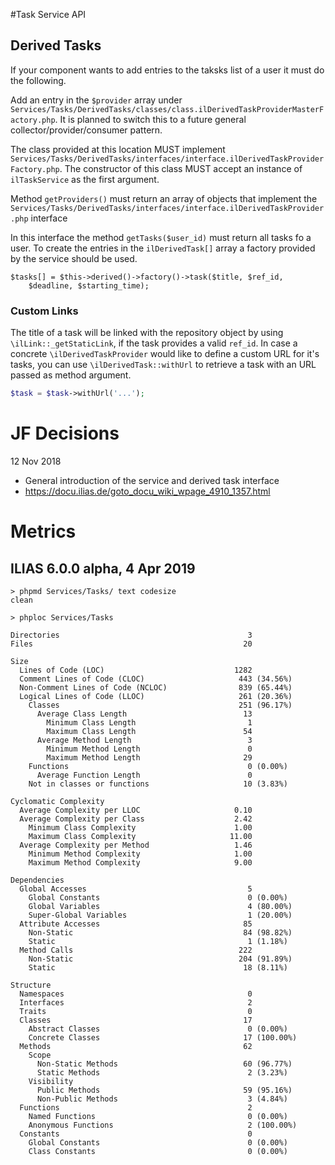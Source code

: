#Task Service API

## Derived Tasks

If your component wants to add entries to the taksks list of a user it must do the following.

Add an entry in the `$provider` array under `Services/Tasks/DerivedTasks/classes/class.ilDerivedTaskProviderMasterFactory.php`. It is planned to switch this to a future general collector/provider/consumer pattern.

The class provided at this location MUST implement `Services/Tasks/DerivedTasks/interfaces/interface.ilDerivedTaskProviderFactory.php`. The constructor of this class MUST accept an instance of `ilTaskService` as the first argument.


Method `getProviders()` must return an array of objects that implement the `Services/Tasks/DerivedTasks/interfaces/interface.ilDerivedTaskProvider.php` interface

In this interface the method `getTasks($user_id)` must return all tasks fo a user. To create the entries in the `ilDerivedTask[]` array a factory provided by the service should be used.

```
$tasks[] = $this->derived()->factory()->task($title, $ref_id,
	$deadline, $starting_time);
```

### Custom Links

The title of a task will be linked with the repository object
by using `\ilLink::_getStaticLink`, if the task provides a valid `ref_id`.
In case a concrete `\ilDerivedTaskProvider` would like to define a custom URL for
it's tasks, you can use `\ilDerivedTask::withUrl` to retrieve a task with an URL
passed as method argument.

```php
$task = $task->withUrl('...');
``` 

# JF Decisions

12 Nov 2018

- General introduction of the service and derived task interface
- https://docu.ilias.de/goto_docu_wiki_wpage_4910_1357.html

# Metrics

## ILIAS 6.0.0 alpha, 4 Apr 2019

```
> phpmd Services/Tasks/ text codesize
clean

> phploc Services/Tasks

Directories                                          3
Files                                               20

Size
  Lines of Code (LOC)                             1282
  Comment Lines of Code (CLOC)                     443 (34.56%)
  Non-Comment Lines of Code (NCLOC)                839 (65.44%)
  Logical Lines of Code (LLOC)                     261 (20.36%)
    Classes                                        251 (96.17%)
      Average Class Length                          13
        Minimum Class Length                         1
        Maximum Class Length                        54
      Average Method Length                          3
        Minimum Method Length                        0
        Maximum Method Length                       29
    Functions                                        0 (0.00%)
      Average Function Length                        0
    Not in classes or functions                     10 (3.83%)

Cyclomatic Complexity
  Average Complexity per LLOC                     0.10
  Average Complexity per Class                    2.42
    Minimum Class Complexity                      1.00
    Maximum Class Complexity                     11.00
  Average Complexity per Method                   1.46
    Minimum Method Complexity                     1.00
    Maximum Method Complexity                     9.00

Dependencies
  Global Accesses                                    5
    Global Constants                                 0 (0.00%)
    Global Variables                                 4 (80.00%)
    Super-Global Variables                           1 (20.00%)
  Attribute Accesses                                85
    Non-Static                                      84 (98.82%)
    Static                                           1 (1.18%)
  Method Calls                                     222
    Non-Static                                     204 (91.89%)
    Static                                          18 (8.11%)

Structure
  Namespaces                                         0
  Interfaces                                         2
  Traits                                             0
  Classes                                           17
    Abstract Classes                                 0 (0.00%)
    Concrete Classes                                17 (100.00%)
  Methods                                           62
    Scope
      Non-Static Methods                            60 (96.77%)
      Static Methods                                 2 (3.23%)
    Visibility
      Public Methods                                59 (95.16%)
      Non-Public Methods                             3 (4.84%)
  Functions                                          2
    Named Functions                                  0 (0.00%)
    Anonymous Functions                              2 (100.00%)
  Constants                                          0
    Global Constants                                 0 (0.00%)
    Class Constants                                  0 (0.00%)
```
